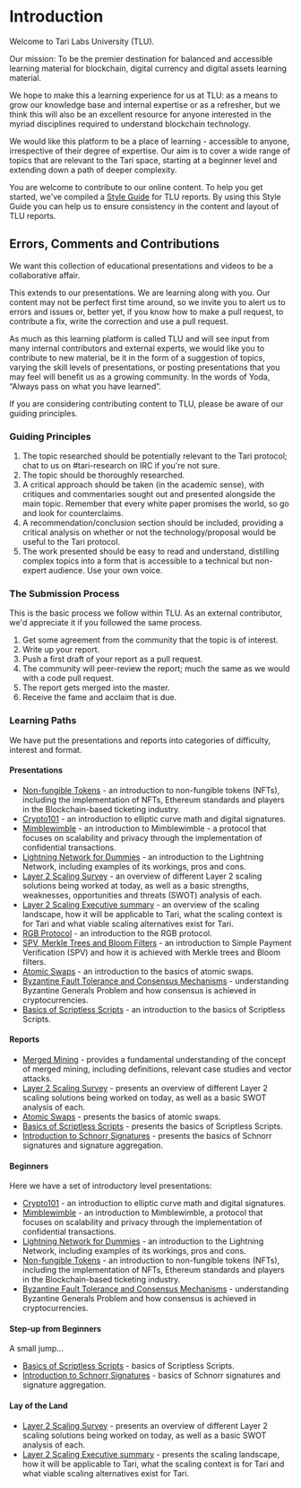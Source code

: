 # Introduction 

Welcome to Tari Labs University (TLU).

Our mission: To be the premier destination for balanced and accessible learning material for blockchain, digital currency and digital assets learning material.

We hope to make this a learning experience for us at TLU: as a means to grow our knowledge base and internal expertise or as a refresher, but we think this will also be an excellent resource for anyone interested in the myriad disciplines required to understand blockchain technology.  

We would like this platform to be a place of learning - accessible to anyone, irrespective of their degree of expertise. Our aim is to cover a wide range of topics that are relevant to the Tari space, starting at a beginner level and extending down a path of deeper complexity. 

You are welcome to contribute to our online content. To help you get started, we've compiled a [Style Guide](../preface/style-guide.md) for TLU reports. By using this Style Guide you can help us to ensure consistency in the content and layout of TLU reports.

## Errors, Comments and Contributions 

We want this collection of educational presentations and videos to be a collaborative affair.

This extends to our presentations. We are learning along with you. Our content may not be perfect first time around, so we invite you to alert us to errors and issues or, better yet, if you know how to make a pull request, to contribute a fix, write the correction and use a pull request.

As much as this learning platform is called TLU and will see input from many internal contributors and external experts, we would like you to contribute to new material, be it in the form of a suggestion of topics, varying the skill levels of presentations, or posting presentations that you may feel will benefit us as a growing community. In the words of Yoda, “Always pass on what you have learned”. 

If you are considering contributing content to TLU, please be aware of our guiding principles.

### Guiding Principles

1. The topic researched should be potentially relevant to the Tari protocol; chat to us on #tari-research on IRC if you're not sure.
2. The topic should be thoroughly researched.
3. A critical approach should be taken (in the academic sense), with critiques and commentaries sought out and presented alongside the main topic. Remember that every white paper promises the world, so go and look for counterclaims.
4. A recommendation/conclusion section should be included, providing a critical analysis on whether or not the technology/proposal would be useful to the Tari protocol.
5. The work presented should be easy to read and understand, distilling complex topics into a form that is accessible to a technical but non-expert audience. Use your own voice.

### The Submission Process 

This is the basic process we follow within TLU. As an external contributor, we'd appreciate it if you followed the same process.

1. Get some agreement from the community that the topic is of interest.
2. Write up your report.
3. Push a first draft of your report as a pull request.
4. The community will peer-review the report; much the same as we would with a code pull request. 
5. The report gets merged into the master. 
6. Receive the fame and acclaim that is due.

### Learning Paths

We have put the presentations and reports into categories of difficulty, interest and format.

#### Presentations

- [Non-fungible Tokens](https://gitpitch.com/tari-labs/tari-university/master?p=/src/digital-assets/nft-landscape-1#/) - an introduction to non-fungible tokens (NFTs), including the implementation of NFTs, Ethereum standards and players in the Blockchain-based ticketing industry.
- [Crypto101](https://gitpitch.com/tari-labs/tari-university/master?p=/src/cryptography/crypto-1#/) - an introduction to elliptic curve math and digital signatures.
- [Mimblewimble](https://gitpitch.com/tari-labs/tari-university/master?p=/src/protocols/mimblewimble-1#/) - an introduction to Mimblewimble - a protocol that focuses on scalability and privacy through the implementation of confidential transactions.
- [Lightning Network for Dummies](https://gitpitch.com/tari-labs/tari-university/master?p=/src/protocols/lightning-network-for-dummies#/) - an introduction to the Lightning Network, including examples of its workings, pros and cons.
- [Layer 2 Scaling Survey](https://gitpitch.com/tari-labs/tari-university/master?p=/src/scaling/layer2scaling-landscape#/) - an overview of different Layer 2 scaling solutions being worked at today, as  well as a basic strengths, weaknesses, opportunities and threats (SWOT) analysis of each.
- [Layer 2 Scaling Executive summary](https://gitpitch.com/tari-labs/tari-university/master?p=/src/scaling/executive-summary#/) - an overview of the scaling landscape, how it will be applicable to Tari, what the scaling context is for Tari and what viable scaling alternatives exist for Tari.
- [RGB Protocol](https://gitpitch.com/tari-labs/tari-university/master?p=/src/protocols/rgb-introduction#/) - an introduction to the RGB protocol.
- [SPV, Merkle Trees and Bloom Filters](https://gitpitch.com/tari-labs/tari-university/master?p=/src/protocols/merkle-trees-and-spv-1#/) - an introduction to Simple Payment Verification (SPV) and how it is achieved with Merkle trees and Bloom filters.
- [Atomic Swaps](https://gitpitch.com/tari-labs/tari-university/master?p=/src/protocols/atomic-swaps#/) - an introduction to the basics of atomic swaps.
- [Byzantine Fault Tolerance and Consensus Mechanisms](https://gitpitch.com/tari-labs/tari-university/master?p=/src/consensus-mechanisms/BFT-consensusmechanisms#/) - understanding Byzantine Generals Problem and how consensus is achieved in cryptocurrencies.
- [Basics of Scriptless Scripts](https://gitpitch.com/tari-labs/tari-university/master?p=/src/cryptography/scriptless-scripts#/) - an introduction to the basics of Scriptless Scripts.

#### Reports

- [Merged Mining](../merged-mining/merged-mining-scene/MergedMiningIntroduction.md) - provides a fundamental understanding of the concept of merged mining, including definitions, relevant case studies and vector attacks.
- [Layer 2 Scaling Survey](../scaling/layer2scaling-landscape/layer2scaling-survey.md) - presents an overview of different Layer 2 scaling solutions being worked on today, as well as a basic SWOT analysis of each.
- [Atomic Swaps](../protocols/atomic-swaps/AtomicSwaps.md) - presents the basics of atomic swaps.
- [Basics of Scriptless Scripts](../cryptography/scriptless-scripts/introduction-to-scriptless-scripts.md) - presents the basics of Scriptless Scripts. 
- [Introduction to Schnorr Signatures](../cryptography/digital_signatures/introduction_schnorr_signatures.md) - presents the basics of Schnorr signatures and signature aggregation.

#### Beginners

Here we have a set of introductory level presentations:

- [Crypto101](https://gitpitch.com/tari-labs/tari-university/master?p=/src/cryptography/crypto-1#/) - an introduction to elliptic curve math and digital signatures.
- [Mimblewimble](https://gitpitch.com/tari-labs/tari-university/master?p=/src/protocols/mimblewimble-1#/) - an introduction to Mimblewimble, a protocol that focuses on scalability and privacy through the implementation of confidential transactions.
- [Lightning Network for Dummies](https://gitpitch.com/tari-labs/tari-university/master?p=/src/protocols/lightning-network-for-dummies#/) - an introduction to the Lightning Network, including examples of its workings, pros and cons.
- [Non-fungible Tokens](https://gitpitch.com/tari-labs/tari-university/master?p=/src/digital-assets/nft-landscape-1#/) - an introduction to non-fungible tokens (NFTs), including the implementation of NFTs, Ethereum standards and players in the Blockchain-based ticketing industry.
- [Byzantine Fault Tolerance and Consensus Mechanisms](https://gitpitch.com/tari-labs/tari-university/master?p=/src/consensus-mechanisms/BFT-consensusmechanisms#/) - understanding Byzantine Generals Problem and how consensus is achieved in cryptocurrencies.

#### Step-up from Beginners  

A small jump...

- [Basics of Scriptless Scripts](https://gitpitch.com/tari-labs/tari-university/master?p=/src/cryptography/scriptless-scripts#/) - basics of Scriptless Scripts.
- [Introduction to Schnorr Signatures](../cryptography/digital_signatures/introduction_schnorr_signatures.md) - basics of Schnorr signatures and signature aggregation.

#### Lay of the Land   

- [Layer 2 Scaling Survey](https://gitpitch.com/tari-labs/tari-university/master?p=/src/scaling/layer2scaling-landscape#/) - presents an overview of different Layer 2 scaling solutions being worked on today, as well as a basic SWOT analysis of each.
- [Layer 2 Scaling Executive summary](https://gitpitch.com/tari-labs/tari-university/master?p=/src/scaling/executive-summary#/) - presents the scaling landscape, how it will be applicable to Tari, what the scaling context is for Tari and what viable scaling alternatives exist for Tari.
